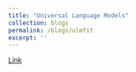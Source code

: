 ```yaml
---
title: "Universal Language Models"
collection: blogs
permalink: /blogs/ulmfit
excerpt: ''
---
```


[Link](https://software.intel.com/en-us/articles/transfer-learning-in-natural-language-processing)